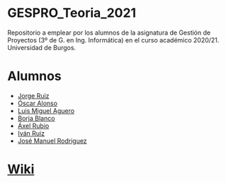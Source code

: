 # GESPRO_Teoria_2021
Repositorio a emplear por los alumnos de la asignatura de Gestión de Proyectos (3º de G. en Ing. Informática) en el curso académico 2020/21. Universidad de Burgos.

# Alumnos

 - [Jorge Ruiz](https://github.com/jrg1011)
 - [Óscar Alonso](https://github.com/oag1001) 
 - [Luis Miguel Aguero](https://github.com/lah1002)
 - [Borja Blanco](https://github.com/bbp1002)
 - [Áxel Rubio]()
 - [Iván Ruiz](https://github.com/irg1008)
 - [José Manuel Rodriguez](https://github.com/jri1001)

# [Wiki](https://github.com/jrg1011/GESPRO_Teoria_2021)

